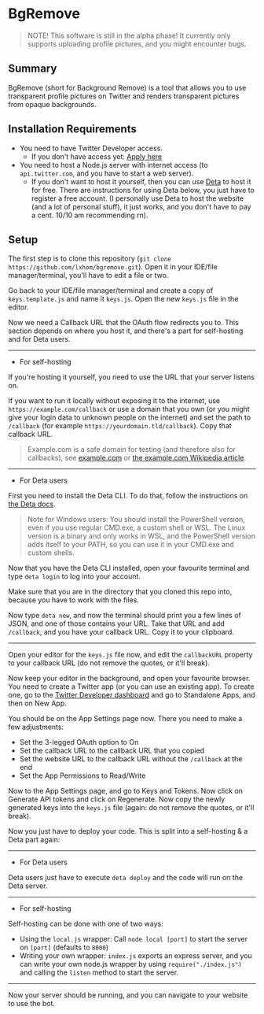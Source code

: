 # BgRemove

> NOTE! This software is still in the alpha phase! It currently only supports uploading profile pictures, and you might encounter bugs.

## Summary

BgRemove (short for Background Remove) is a tool that allows you to use transparent profile pictures on Twitter and renders transparent pictures from opaque backgrounds.

## Installation Requirements

- You need to have Twitter Developer access.
    - If you don't have access yet: [Apply here](https://developer.twitter.com/EDITME)
- You need to host a Node.js server with internet access (to `api.twitter.com`, and you have to start a web server).
    - If you don't want to host it yourself, then you can use [Deta](https://deta.sh) to host it for free. There are instructions for using Deta below, you just have to register a free account. (I personally use Deta to host the website (and a lot of personal stuff), it just works, and you don't have to pay a cent. 10/10 am recommending rn).

## Setup

The first step is to clone this repository (`git clone https://github.com/lxhom/bgremove.git`). Open it in your IDE/file manager/terminal, you'll have to edit a file or two.

Go back to your IDE/file manager/terminal and create a copy of `keys.template.js` and name it `keys.js`. Open the new `keys.js` file in the editor.

Now we need a Callback URL that the OAuth flow redirects you to. This section depends on where you host it, and there's a part for self-hosting and for Deta users.

---

- For self-hosting

If you're hosting it yourself, you need to use the URL that your server listens on.

If you want to run it locally without exposing it to the internet, use `https://example.com/callback` or use a domain that you own (or you might give your login data to unknown people on the internet) and set the path to `/callback` (for example `https://yourdomain.tld/callback`). Copy that callback URL.

> Example.com is a safe domain for testing (and therefore also for callbacks), see [example.com](https://example.com/) or [the example.com Wikipedia article](https://ex.com/wiki/EDITME).

---

- For Deta users

First you need to install the Deta CLI. To do that, follow the instructions on [the Deta docs](https://deta.sh/EDITME).

> Note for Windows users: You should install the PowerShell version, even if you use regular CMD.exe, a custom shell or WSL. The Linux version is a binary and only works in WSL, and the PowerShell version adds itself to your PATH, so you can use it in your CMD.exe and custom shells.

Now that you have the Deta CLI installed, open your favourite terminal and type `deta login` to log into your account.

Make sure that you are in the directory that you cloned this repo into, because you have to work with the files.

Now type `deta new`, and now the terminal should print you a few lines of JSON, and one of those contains your URL. Take that URL and add `/callback`, and you have your callback URL. Copy it to your clipboard.

---

Open your editor for the `keys.js` file now, and edit the `callbackURL` property to your callback URL (do not remove the quotes, or it'll break).

Now keep your editor in the background, and open your favourite browser. You need to create a Twitter app (or you can use an existing app). To create one, go to the [Twitter Developer dashboard](https://developer.twitter.com/dashboard) and go to Standalone Apps, and then on New App.

You should be on the App Settings page now. There you need to make a few adjustments:

- Set the 3-legged OAuth option to On
- Set the callback URL to the callback URL that you copied
- Set the website URL to the callback URL without the `/callback` at the end
- Set the App Permissions to Read/Write

Now to the App Settings page, and go to Keys and Tokens. Now click on Generate API tokens and click on Regenerate. Now copy the newly generated keys into the `keys.js` file (again: do not remove the quotes, or it'll break).

Now you just have to deploy your code. This is split into a self-hosting & a Deta part again:

---

- For Deta users

Deta users just have to execute `deta deploy` and the code will run on the Deta server.

---

- For self-hosting

Self-hosting can be done with one of two ways:

- Using the `local.js` wrapper: Call `node local [port]` to start the server on `[port]` (defaults to `8000`)
- Writing your own wrapper: `index.js` exports an express server, and you can write your own node.js wrapper by using `require("./index.js")` and calling the `listen` method to start the server.

---

Now your server should be running, and you can navigate to your website to use the bot.